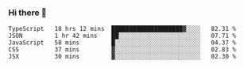 ### Hi there 👋
<!--START_SECTION:waka-->
```text
TypeScript   18 hrs 12 mins  ████████████████████▓░░░░   82.31 % 
JSON         1 hr 42 mins    ██░░░░░░░░░░░░░░░░░░░░░░░   07.71 % 
JavaScript   58 mins         █░░░░░░░░░░░░░░░░░░░░░░░░   04.37 % 
CSS          37 mins         ▓░░░░░░░░░░░░░░░░░░░░░░░░   02.83 % 
JSX          30 mins         ▓░░░░░░░░░░░░░░░░░░░░░░░░   02.30 % 
```
<!--END_SECTION:waka-->

<!--
**keithort/keithort** is a ✨ _special_ ✨ repository because its `README.md` (this file) appears on your GitHub profile.

Here are some ideas to get you started:

- 🔭 I’m currently working on ...
- 🌱 I’m currently learning ...
- 👯 I’m looking to collaborate on ...
- 🤔 I’m looking for help with ...
- 💬 Ask me about ...
- 📫 How to reach me: ...
- 😄 Pronouns: ...
- ⚡ Fun fact: ...
-->
